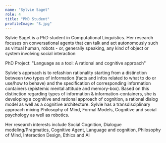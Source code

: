 ```yaml
---
name: "Sylvie Saget"
role: 4 
title: "PhD Student"
profileImage: "S.jpg"
---
```

Sylvie Saget is a PhD student in Computational Linguistics. Her research focuses on conversational agents that can talk and act autonomously such as virtual human, robots - or, generally speaking, any kind of object or system involving social interaction

PhD Project: "Language as a tool: A rational and cognitive approach"

Sylvie's approach is to refashion rationality starting from a distinction between two types of information (facts and infos related to what to do or use/how to behave) and the specification of corresponding information containers (epistemic mental attitude and memory-box). Based on this distinction regarding types of information & information-containers, she is developing a cognitive and rational approach of cognition, a rational dialog model as well as a cognitive architecture. Sylvie has a transdisciplinary approach mixing Philosophy of Mind, Formal Models, Cognitive and social psychology as well as robotics.

Her research interests include Social Cognition, Dialogue modeling/Pragmatics, Cognitive Agent, Language and cognition, Philosophy of Mind, Interaction Design, Ethics and AI
